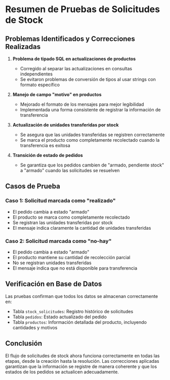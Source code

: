 # Resumen de Pruebas de Solicitudes de Stock

## Problemas Identificados y Correcciones Realizadas

1. **Problema de tipado SQL en actualizaciones de productos**
   - Corregido al separar las actualizaciones en consultas independientes
   - Se evitaron problemas de conversión de tipos al usar strings con formato específico

2. **Manejo de campo "motivo" en productos**
   - Mejorado el formato de los mensajes para mejor legibilidad
   - Implementada una forma consistente de registrar la información de transferencia

3. **Actualización de unidades transferidas por stock**
   - Se asegura que las unidades transferidas se registren correctamente
   - Se marca el producto como completamente recolectado cuando la transferencia es exitosa

4. **Transición de estado de pedidos**
   - Se garantiza que los pedidos cambien de "armado, pendiente stock" a "armado" cuando las solicitudes se resuelven

## Casos de Prueba

### Caso 1: Solicitud marcada como "realizado"
- El pedido cambia a estado "armado"
- El producto se marca como completamente recolectado
- Se registran las unidades transferidas por stock
- El mensaje indica claramente la cantidad de unidades transferidas

### Caso 2: Solicitud marcada como "no-hay"
- El pedido cambia a estado "armado"
- El producto mantiene su cantidad de recolección parcial
- No se registran unidades transferidas
- El mensaje indica que no está disponible para transferencia

## Verificación en Base de Datos

Las pruebas confirman que todos los datos se almacenan correctamente en:
- Tabla `stock_solicitudes`: Registro histórico de solicitudes
- Tabla `pedidos`: Estado actualizado del pedido
- Tabla `productos`: Información detallada del producto, incluyendo cantidades y motivos

## Conclusión

El flujo de solicitudes de stock ahora funciona correctamente en todas las etapas, desde la creación hasta la resolución. Las correcciones aplicadas garantizan que la información se registre de manera coherente y que los estados de los pedidos se actualicen adecuadamente.
